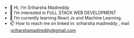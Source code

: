 - 👋 Hi, I’m Sriharsha Madireddy
- 👀 I’m interested in FULL STACK WEB DEVELOPMENT
- 🌱 I’m currently learning React Js and Machine Learning.
- 📫 How to reach me on linked in: sriharsha madireddy , mail :sriharshamadireddy@gmail.com

<!---
SriharshaM1999/SriharshaM1999 is a ✨ special ✨ repository because its `README.md` (this file) appears on your GitHub profile.
You can click the Preview link to take a look at your changes.
--->
